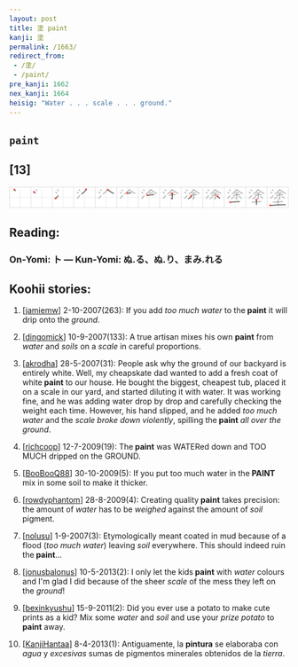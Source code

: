 ```yaml
---
layout: post
title: 塗 paint
kanji: 塗
permalink: /1663/
redirect_from:
 - /塗/
 - /paint/
pre_kanji: 1662
nex_kanji: 1664
heisig: "Water . . . scale . . . ground."
---
```


## `paint`

## [13]

<div class="stroke"><img src="../images/E5A197.png" /></div>

## Reading:

### On-Yomi: ト &mdash; Kun-Yomi: ぬ.る、ぬ.り、まみ.れる

## Koohii stories:

1) [<a href="http://kanji.koohii.com/profile/jamiemw">jamiemw</a>] 2-10-2007(263): If you add <em>too much water</em> to the<strong> paint</strong> it will drip onto the <em>ground</em>. 

2) [<a href="http://kanji.koohii.com/profile/dingomick">dingomick</a>] 10-9-2007(133): A true artisan mixes his own <strong>paint</strong> from <em>water</em> and <em>soils</em> on a <em>scale</em> in careful proportions. 

3) [<a href="http://kanji.koohii.com/profile/akrodha">akrodha</a>] 28-5-2007(31): People ask why the ground of our backyard is entirely white. Well, my cheapskate dad wanted to add a fresh coat of white<strong> paint</strong> to our house. He bought the biggest, cheapest tub, placed it on a scale in our yard, and started diluting it with water. It was working fine, and he was adding water drop by drop and carefully checking the weight each time. However, his hand slipped, and he added <em>too much water</em> and the <em>scale broke down violently</em>, spilling the<strong> paint</strong> <em>all over the ground</em>. 

4) [<a href="http://kanji.koohii.com/profile/richcoop">richcoop</a>] 12-7-2009(19): The<strong> paint</strong> was WATERed down and TOO MUCH dripped on the GROUND. 

5) [<a href="http://kanji.koohii.com/profile/BooBooQ88">BooBooQ88</a>] 30-10-2009(5): If you put too much water in the<strong> PAINT</strong> mix in some soil to make it thicker. 

6) [<a href="http://kanji.koohii.com/profile/rowdyphantom">rowdyphantom</a>] 28-8-2009(4): Creating quality<strong> paint</strong> takes precision: the amount of <em>water</em> has to be <em>weighed</em> against the amount of <em>soil</em> pigment. 

7) [<a href="http://kanji.koohii.com/profile/nolusu">nolusu</a>] 1-9-2007(3): Etymologically meant coated in mud because of a flood (<em>too much water</em>) leaving <em>soil</em> everywhere. This should indeed ruin the<strong> paint</strong>... 

8) [<a href="http://kanji.koohii.com/profile/jonusbalonus">jonusbalonus</a>] 10-5-2013(2): I only let the kids<strong> paint</strong> with <em>water</em> colours and I&#039;m glad I did because of the sheer <em>scale</em> of the mess they left on the <em>ground</em>! 

9) [<a href="http://kanji.koohii.com/profile/bexinkyushu">bexinkyushu</a>] 15-9-2011(2): Did you ever use a potato to make cute prints as a kid? Mix some <em>water</em> and <em>soil</em> and use your <em>prize potato</em> to<strong> paint</strong> away. 

10) [<a href="http://kanji.koohii.com/profile/KanjiHantaa">KanjiHantaa</a>] 8-4-2013(1): Antiguamente, la <strong>pintura</strong> se elaboraba con <em>agua</em> y <em>excesivas</em> sumas de pigmentos minerales obtenidos de la <em>tierra</em>. 
